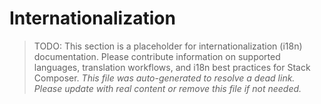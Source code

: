 # Internationalization

> TODO: This section is a placeholder for internationalization (i18n) documentation. Please contribute information on supported languages, translation workflows, and i18n best practices for Stack Composer.
> _This file was auto-generated to resolve a dead link. Please update with real content or remove this file if not needed._
